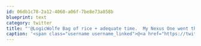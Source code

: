 ```yaml
---
id: 06db1c78-2a12-4060-a06f-7be8e73a858b
blueprint: text
category: twitter
title: "'@LogicWolfe Bag of rice + adequate time.  My Nexus One went through the wash twice and spent 2hrs in Okanagan Lake and lived."
caption: '<span class="username username_linked">@<a href="https://twitter.com/LogicWolfe" title="Nathan Baxter">LogicWolfe</a></span> Bag of rice + adequate time.  My Nexus One went through the wash twice and spent 2hrs in Okanagan Lake and lived.'
---
```

